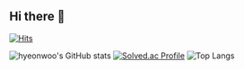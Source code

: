 ## Hi there 👋 
[![Hits](https://hits.seeyoufarm.com/api/count/incr/badge.svg?url=https%3A%2F%2Fgithub.com%2Fhyeonwoo-han%2F&count_bg=%2379C83D&title_bg=%23555555&icon=&icon_color=%23E7E7E7&title=hits&edge_flat=false)](https://hits.seeyoufarm.com)

<!--
**hyeonwoo-han/hyeonwoo-han** is a ✨ _special_ ✨ repository because its `README.md` (this file) appears on your GitHub profile.

Here are some ideas to get you started:

- 🔭 I’m currently working on ...
- 🌱 I’m currently learning ...
- 👯 I’m looking to collaborate on ...
- 🤔 I’m looking for help with ...
- 💬 Ask me about ...
- 📫 How to reach me: ...
- 😄 Pronouns: ...
- ⚡ Fun fact: ...
-->

![hyeonwoo's GitHub stats](https://github-readme-stats.vercel.app/api?username=hyeonwoo-han&show_icons=true&theme=onedark) 
[![Solved.ac Profile](http://mazassumnida.wtf/api/generate_badge?boj=ziczin7176)](https://solved.ac/ziczin7176)
![Top Langs](https://github-readme-stats.vercel.app/api/top-langs/?username=hyeonwoo-han&layout=compact&theme=onedark)
